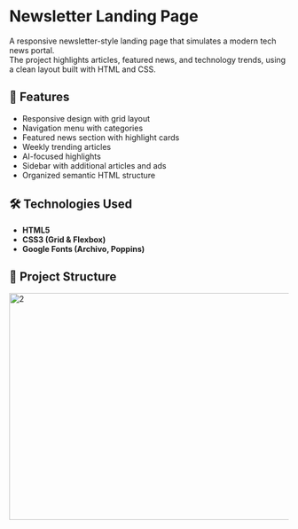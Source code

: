 # Newsletter Landing Page

A responsive newsletter-style landing page that simulates a modern tech news portal.  
The project highlights articles, featured news, and technology trends, using a clean layout built with HTML and CSS.

## 📌 Features
- Responsive design with grid layout
- Navigation menu with categories
- Featured news section with highlight cards
- Weekly trending articles
- AI-focused highlights
- Sidebar with additional articles and ads
- Organized semantic HTML structure

## 🛠️ Technologies Used
- **HTML5**
- **CSS3 (Grid & Flexbox)**
- **Google Fonts (Archivo, Poppins)**

## 📂 Project Structure
<img width="857" height="409" alt="2" src="https://github.com/user-attachments/assets/24925039-4c4c-4c10-bb39-732781d1c9c1" />
